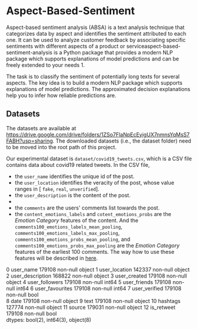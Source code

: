 # Aspect-Based-Sentiment
Aspect-based sentiment analysis (ABSA) is a text analysis technique that categorizes data by aspect and identifies the sentiment attributed to each one. It can be used to analyze customer feedback by associating specific sentiments with different aspects of a product or serviceaspect-based-sentiment-analysis is a Python package that provides a modern NLP package which supports explanations of model predictions and can be freely extended to your needs 1.

The task is to classify the sentiment of potentially long texts for several aspects. The key idea is to build a modern NLP package which supports explanations of model predictions. The approximated decision explanations help you to infer how reliable predictions are.

## Datasets

The datasets are available at https://drive.google.com/drive/folders/1ZSo7FlaNpEcEyigUX7nmnsYqMsS7FABH?usp=sharing. The downloaded datasets (i.e., the dataset folder) need to be moved into the root path of this project.

Our experimental dataset is `dataset/covid19_tweets.csv`, which is a CSV file contains data about covid19 related tweets. In the CSV file,

- the `user_name` identifies the unique id of the post.
- the `user_location` identifies the veracity of the post, whose value ranges in [ `fake`,  `real`, `unverified`]. 
- the `user_description` is the content of the post.
- 
- the `comments` are the users' comments list towards the post.
- the `content_emotions_labels` and `cotent_emotions_probs` are the *Emotion Category* features of the content. And the `comments100_emotions_labels_mean_pooling`, `comments100_emotions_labels_max_pooling`, `comments100_emotions_probs_mean_pooling`, and `comments100_emotions_probs_max_pooling` are the *Emotion Category* features of the earliest 100 comments. The way how to use these features will be described in [here](https://github.com/RMSnow/WWW2021#step12-get-the-emotion-features).

0   user_name         179108 non-null  object
 1   user_location     142337 non-null  object
 2   user_description  168822 non-null  object
 3   user_created      179108 non-null  object
 4   user_followers    179108 non-null  int64 
 5   user_friends      179108 non-null  int64 
 6   user_favourites   179108 non-null  int64 
 7   user_verified     179108 non-null  bool  
 8   date              179108 non-null  object
 9   text              179108 non-null  object
 10  hashtags          127774 non-null  object
 11  source            179031 non-null  object
 12  is_retweet        179108 non-null  bool  
dtypes: bool(2), int64(3), object(8)
